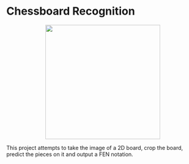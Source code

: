 # Chessboard Recognition


<p align="center">
  <img width="300" src="https://user-images.githubusercontent.com/25705704/191619952-cfbf54ed-ca86-41c8-ac46-a591ec70f237.png" />
</p>


This project attempts to take the image of a 2D board, crop the board, predict the pieces on it and output a FEN notation.
